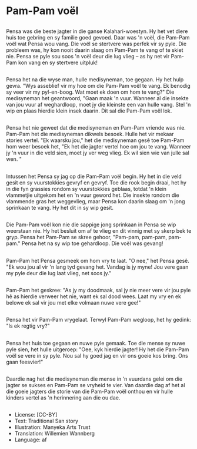 # Pam-Pam voël

##
Pensa was die beste jagter in die ganse Kalahari-woestyn. Hy het vet diere huis toe gebring en sy familie goed gevoed. Daar was 'n voël, die Pam-Pam voël wat Pensa wou vang. Die voël se stertvere was perfek vir sy pyle. Die probleem was, hy kon nooit daarin slaag om Pam-Pam te vang of te skiet nie. Pensa se pyle sou soos 'n voël deur die lug vlieg – as hy net vir Pam-Pam kon vang en sy stertvere uitpluk!

##
Pensa het na die wyse man, hulle medisyneman, toe gegaan. Hy het hulp gevra. "Wys asseblief vir my hoe om die Pam-Pam voël te vang. Ek benodig sy veer vir my pyl-en-boog. Wat moet ek doen om hom te vang?" Die medisyneman het geantwoord, "Gaan maak 'n vuur. Wanneer al die insekte van jou vuur af weghardloop, moet jy die kleinste een van hulle vang. Stel 'n wip en plaas hierdie klein insek daarin. Dit sal die Pam-Pam voël lok.

##
Pensa het nie geweet dat die medisyneman en Pam-Pam vriende was nie. Pam-Pam het die medisyneman dikwels besoek. Hulle het vir mekaar stories vertel. "Ek waarsku jou," het die medisyneman gesê toe Pam-Pam hom weer besoek het, "Ek het die jagter vertel hoe om jou te vang. Wanneer jy 'n vuur in die veld sien, moet jy ver weg vlieg. Ek wil sien wie van julle sal wen. "

##
Intussen het Pensa sy jag op die Pam-Pam voël begin. Hy het in die veld gesit en sy vuurstokkies gevryf en gevryf. Toe die rook begin draai, het hy in die fyn grassies rondom sy vuurstokkies geblaas, totdat 'n klein vlammetjie uitgekom het en 'n vuur geword het. Die insekte rondom die vlammende gras het weggevlieg, maar Pensa kon daarin slaag om 'n jong sprinkaan te vang. Hy het dit in sy wip gesit.

##
Die Pam-Pam voël kon nie die sappige jong sprinkaan in Pensa se wip weerstaan nie. Hy het besluit om af te vlieg en dit vinnig met sy skerp bek te gryp. Pensa het Pam-Pam se skree gehoor, "Pam-pam, pam-pam, pam-pam." Pensa het na sy wip toe gehardloop. Die voël was gevang!

##
Pam-Pam het Pensa gesmeek om hom vry te laat. "O nee," het Pensa gesê. "Ek wou jou al vir 'n lang tyd gevang het. Vandag is jy myne! Jou vere gaan my pyle deur die lug laat vlieg, net soos jy."

##
Pam-Pam het geskree: "As jy my doodmaak, sal jy nie meer vere vir jou pyle hê as hierdie verweer het nie, want ek sal dood wees. Laat my vry en ek belowe ek sal vir jou met elke volmaan nuwe vere gee!"

##
Pensa het vir Pam-Pam vrygelaat. Terwyl Pam-Pam wegloop, het hy gedink: "Is ek regtig vry?"

##
Pensa het huis toe gegaan en nuwe pyle gemaak. Toe die mense sy nuwe pyle sien, het hulle uitgeroep: "Oee, kyk hierdie jagter! Hy het die Pam-Pam voël se vere in sy pyle. Nou sal hy goed jag en vir ons goeie kos bring. Ons gaan feesvier!"

##
Daardie nag het die medisyneman die mense in 'n vuurdans gelei om die jagter se sukses en Pam-Pam se vryheid te vier. Van daardie dag af het al die goeie jagters die storie van die Pam-Pam voël onthou en vir hulle kinders vertel as 'n herinnering aan die ou dae.

##
* License: [CC-BY]
* Text: Traditional San story
* Illustration: Manyeka Arts Trust
* Translation: Willemien Wannberg
* Language: af
